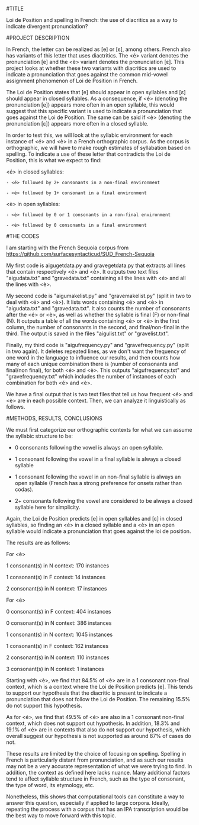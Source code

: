 #TITLE

Loi de Position and spelling in French: the use of diacritics as a way to indicate divergent pronunciation?



#PROJECT DESCRIPTION

In French, the letter <e> can be realized as [e] or [ɛ], among others. French also has variants of this letter that uses diactritics. The <é> variant denotes the pronunciation [e] and the <è> variant denotes the pronunciation [ɛ]. This project looks at whether these two variants with diacritics are used to indicate a pronunciation that goes against the common mid-vowel assignment phenomenon of Loi de Position in French.

The Loi de Position states that [e] should appear in open syllables and [ɛ] should appear in closed syllables. As a consequence, if <é> (denoting the pronunciation [e]) appears more often in an open syllable, this would suggest that this specific variant is used to indicate a pronunciation that goes against the Loi de Position. The same can be said if <è> (denoting the pronunciation [ɛ]) appears more often in a closed syllable.

In order to test this, we will look at the syllabic environment for each instance of <é> and <è> in a French orthographic corpus. As the corpus is orthographic, we will have to make rough estimates of syllabation based on spelling. To indicate a use of these letter that contradicts the Loi de Position, this is what we expect to find:

<é> in closed syllables:

	- <é> followed by 2+ consonants in a non-final environment

	- <é> followed by 1+ consonant in a final environment

<è> in open syllables:

	- <è> followed by 0 or 1 consonants in a non-final environment

	- <è> followed by 0 consonants in a final environment




#THE CODES

I am starting with the French Sequoia corpus from https://github.com/surfacesyntacticud/SUD_French-Sequoia

My first code is aigugetdata.py and gravegetdata.py that extracts all lines that contain respectively <é> and <è>. It outputs two text files "aigudata.txt" and "gravedata.txt" containing all the lines with <é> and all the lines with <è>.

My second code is "aigumakelist.py" and "gravemakelist.py" (split in two to deal with <é> and <è>). It lists words containing <é> and <è> in "aigudata.txt" and "gravedata.txt". It also counts the number of consonants after the <é> or <è>, as well as whether the syllable is final (F) or non-final (N). It outputs a table of all the words containing <é> or <è> in the first column, the number of consonants in the second, and final/non-final in the third. The output is saved in the files "aigulist.txt" or "gravelist.txt". 

Finally, my third code is "aigufrequency.py" and "gravefrequency.py" (split in two again). It deletes repeated lines, as we don't want the frequency of one word in the language to influence our results, and then counts how many of each unique combination there is (number of consonants and final/non final), for both <é> and <è>. This outputs "aigufrequency.txt" and "gravefrequency.txt" which includes the number of instances of each combination for both <é> and <è>.

We have a final output that is two text files that tell us how frequent <é> and <è> are in each possible context. Then, we can analyze it linguistically as follows.


#METHODS, RESULTS, CONCLUSIONS

We must first categorize our orthographic contexts for what we can assume the syllabic structure to be:

- 0 consonants following the vowel is always an open syllable.

- 1 consonant following the vowel in a final syllable is always a closed syllable

- 1 consonant following the vowel in an non-final syllable is always an open syllable (French has a strong preference for onsets rather than codas).

- 2+ consonants following the vowel are considered to be always a closed syllable here for simplicity.


Again, the Loi de Position predicts [e] in open syllables and [ɛ] in closed syllables, so finding an <é> in a closed syllable and a <è> in an open syllable would indicate a pronunciation that goes against the loi de position.


The results are as follows:



For <è>

1 consonant(s) in N context: 170 instances

1 consonant(s) in F context: 14 instances

2 consonant(s) in N context: 17 instances



For <é>

0 consonant(s) in F context: 404 instances

0 consonant(s) in N context: 386 instances

1 consonant(s) in N context: 1045 instances

1 consonant(s) in F context: 162 instances

2 consonant(s) in N context: 110 instances

3 consonant(s) in N context: 1 instances




Starting with <è>, we find that 84.5% of <è> are in a 1 consonant non-final context, which is a context where the Loi de Position predicts [e]. This tends to support our hypothesis that the diacritic is present to indicate a pronunciation that does not follow the Loi de Position. The remaining 15.5% do not support this hypothesis.



As for <é>, we find that 49.5% of <é> are also in a 1 consonant non-final context, which does not support out hypothesis. In addition, 18.3% and 19.1% of <é> are in contexts that also do not support our hypothesis, which overall suggest our hypothesis is not supported as around 87% of cases do not.


These results are limited by the choice of focusing on spelling. Spelling in French is particularly distant from pronunciation, and as such our results may not be a very accurate representation of what we were trying to find. In addition, the context as defined here lacks nuance. Many additional factors tend to affect syllable structure in French, such as the type of consonant, the type of word, its etymology, etc.


Nonetheless, this shows that computational tools can constitute a way to answer this question, especially if applied to large corpora. Ideally, repeating the process with a corpus that has an IPA transcription would be the best way to move forward with this topic.
